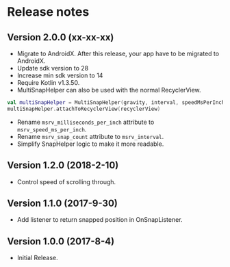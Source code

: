 Release notes
==========

Version 2.0.0 **(xx-xx-xx)**
----------------------------
 - Migrate to AndroidX. After this release, your app have to be migrated to AndroidX.
 - Update sdk version to 28
 - Increase min sdk version to 14
 - Require Kotlin v1.3.50.
 - MultiSnapHelper can also be used with the normal RecyclerView.
 
 ```kt
 val multiSnapHelper = MultiSnapHelper(gravity, interval, speedMsPerInch)
 multiSnapHelper.attachToRecyclerView(recyclerView)
 ```
 
 - Rename `msrv_milliseconds_per_inch` attribute to `msrv_speed_ms_per_inch`.
 - Rename `msrv_snap_count` attribute to `msrv_interval`.
 - Simplify SnapHelper logic to make it more readable.

Version 1.2.0 **(2018-2-10)**
----------------------------
 - Control speed of scrolling through.

Version 1.1.0 **(2017-9-30)**
----------------------------
 - Add listener to return snapped position in OnSnapListener.

Version 1.0.0 **(2017-8-4)**
----------------------------
 - Initial Release.